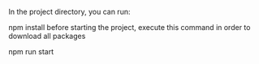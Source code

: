In the project directory, you can run:

npm install
before starting the project, execute this command in order to download all packages

npm run start
